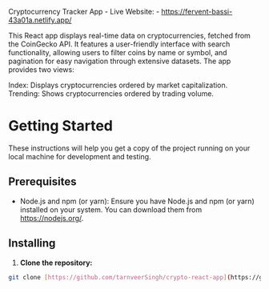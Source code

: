 Cryptocurrency Tracker App - Live  Website: - https://fervent-bassi-43a01a.netlify.app/

This React app displays real-time data on cryptocurrencies, fetched from the CoinGecko API. It features a user-friendly interface with search functionality, allowing users to filter coins by name or symbol, and pagination for easy navigation through extensive datasets.  The app provides two views:

Index: Displays cryptocurrencies ordered by market capitalization.
Trending: Shows cryptocurrencies ordered by trading volume.

# Getting Started

These instructions will help you get a copy of the project running on your local machine for development and testing.

## Prerequisites

*   Node.js and npm (or yarn): Ensure you have Node.js and npm (or yarn) installed on your system. You can download them from https://nodejs.org/.

## Installing

1.  **Clone the repository:**

```bash
git clone [https://github.com/tarnveerSingh/crypto-react-app](https://github.com/tarnveerSingh/crypto-react-app)


